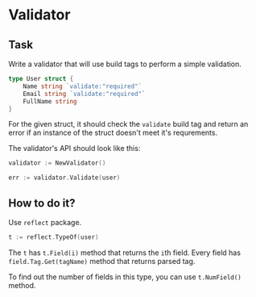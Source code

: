 # Validator

## Task

Write a validator that will use build tags to perform a simple validation.

```go
type User struct {
    Name string `validate:"required"`
    Email string `validate:"required"`
    FullName string
}
```

For the given struct, it should check the `validate` build tag and return an error if an instance of the struct doesn't meet it's requrements.

The validator's API should look like this:

```go
validator := NewValidator()

err := validator.Validate(user)
```


## How to do it?

Use `reflect` package.

```go
t := reflect.TypeOf(user)
```

The `t` has `t.Field(i)` method that returns the `i`th field. Every field has `field.Tag.Get(tagName)` method that returns parsed tag.

To find out the number of fields in this type, you can use `t.NumField()` method.
